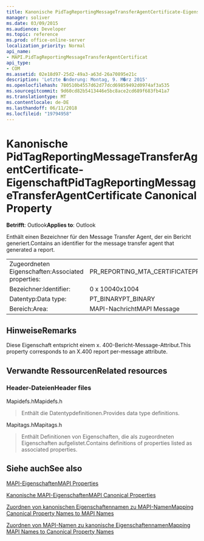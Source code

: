 ```yaml
---
title: Kanonische PidTagReportingMessageTransferAgentCertificate-Eigenschaft
manager: soliver
ms.date: 03/09/2015
ms.audience: Developer
ms.topic: reference
ms.prod: office-online-server
localization_priority: Normal
api_name:
- MAPI.PidTagReportingMessageTransferAgentCertificat
api_type:
- COM
ms.assetid: 02e18d97-25d2-49a3-a63d-26a70895e21c
description: 'Letzte �nderung: Montag, 9. M�rz 2015'
ms.openlocfilehash: 780510b4557d62d77dcd69859492d0974af3a535
ms.sourcegitcommit: 9d60cd82b5413446e5bc8ace2cd689f683fb41a7
ms.translationtype: MT
ms.contentlocale: de-DE
ms.lasthandoff: 06/11/2018
ms.locfileid: "19794958"
---
```

# <a name="pidtagreportingmessagetransferagentcertificate-canonical-property"></a><span data-ttu-id="d9baf-103">Kanonische PidTagReportingMessageTransferAgentCertificate-Eigenschaft</span><span class="sxs-lookup"><span data-stu-id="d9baf-103">PidTagReportingMessageTransferAgentCertificate Canonical Property</span></span>

  
  
<span data-ttu-id="d9baf-104">**Betrifft**: Outlook</span><span class="sxs-lookup"><span data-stu-id="d9baf-104">**Applies to**: Outlook</span></span> 
  
<span data-ttu-id="d9baf-105">Enthält einen Bezeichner für den Message Transfer Agent, der ein Bericht generiert.</span><span class="sxs-lookup"><span data-stu-id="d9baf-105">Contains an identifier for the message transfer agent that generated a report.</span></span>
  
|||
|:-----|:-----|
|<span data-ttu-id="d9baf-106">Zugeordneten Eigenschaften:</span><span class="sxs-lookup"><span data-stu-id="d9baf-106">Associated properties:</span></span>  <br/> |<span data-ttu-id="d9baf-107">PR_REPORTING_MTA_CERTIFICATE</span><span class="sxs-lookup"><span data-stu-id="d9baf-107">PR_REPORTING_MTA_CERTIFICATE</span></span>  <br/> |
|<span data-ttu-id="d9baf-108">Bezeichner:</span><span class="sxs-lookup"><span data-stu-id="d9baf-108">Identifier:</span></span>  <br/> |<span data-ttu-id="d9baf-109">0 x 1004</span><span class="sxs-lookup"><span data-stu-id="d9baf-109">0x1004</span></span>  <br/> |
|<span data-ttu-id="d9baf-110">Datentyp:</span><span class="sxs-lookup"><span data-stu-id="d9baf-110">Data type:</span></span>  <br/> |<span data-ttu-id="d9baf-111">PT_BINARY</span><span class="sxs-lookup"><span data-stu-id="d9baf-111">PT_BINARY</span></span>  <br/> |
|<span data-ttu-id="d9baf-112">Bereich:</span><span class="sxs-lookup"><span data-stu-id="d9baf-112">Area:</span></span>  <br/> |<span data-ttu-id="d9baf-113">MAPI-Nachricht</span><span class="sxs-lookup"><span data-stu-id="d9baf-113">MAPI Message</span></span>  <br/> |
   
## <a name="remarks"></a><span data-ttu-id="d9baf-114">Hinweise</span><span class="sxs-lookup"><span data-stu-id="d9baf-114">Remarks</span></span>

<span data-ttu-id="d9baf-115">Diese Eigenschaft entspricht einem x. 400-Bericht-Message-Attribut.</span><span class="sxs-lookup"><span data-stu-id="d9baf-115">This property corresponds to an X.400 report per-message attribute.</span></span>
  
## <a name="related-resources"></a><span data-ttu-id="d9baf-116">Verwandte Ressourcen</span><span class="sxs-lookup"><span data-stu-id="d9baf-116">Related resources</span></span>

### <a name="header-files"></a><span data-ttu-id="d9baf-117">Header-Dateien</span><span class="sxs-lookup"><span data-stu-id="d9baf-117">Header files</span></span>

<span data-ttu-id="d9baf-118">Mapidefs.h</span><span class="sxs-lookup"><span data-stu-id="d9baf-118">Mapidefs.h</span></span>
  
> <span data-ttu-id="d9baf-119">Enthält die Datentypdefinitionen.</span><span class="sxs-lookup"><span data-stu-id="d9baf-119">Provides data type definitions.</span></span>
    
<span data-ttu-id="d9baf-120">Mapitags.h</span><span class="sxs-lookup"><span data-stu-id="d9baf-120">Mapitags.h</span></span>
  
> <span data-ttu-id="d9baf-121">Enthält Definitionen von Eigenschaften, die als zugeordneten Eigenschaften aufgelistet.</span><span class="sxs-lookup"><span data-stu-id="d9baf-121">Contains definitions of properties listed as associated properties.</span></span>
    
## <a name="see-also"></a><span data-ttu-id="d9baf-122">Siehe auch</span><span class="sxs-lookup"><span data-stu-id="d9baf-122">See also</span></span>



[<span data-ttu-id="d9baf-123">MAPI-Eigenschaften</span><span class="sxs-lookup"><span data-stu-id="d9baf-123">MAPI Properties</span></span>](mapi-properties.md)
  
[<span data-ttu-id="d9baf-124">Kanonische MAPI-Eigenschaften</span><span class="sxs-lookup"><span data-stu-id="d9baf-124">MAPI Canonical Properties</span></span>](mapi-canonical-properties.md)
  
[<span data-ttu-id="d9baf-125">Zuordnen von kanonischen Eigenschaftennamen zu MAPI-Namen</span><span class="sxs-lookup"><span data-stu-id="d9baf-125">Mapping Canonical Property Names to MAPI Names</span></span>](mapping-canonical-property-names-to-mapi-names.md)
  
[<span data-ttu-id="d9baf-126">Zuordnen von MAPI-Namen zu kanonische Eigenschaftennamen</span><span class="sxs-lookup"><span data-stu-id="d9baf-126">Mapping MAPI Names to Canonical Property Names</span></span>](mapping-mapi-names-to-canonical-property-names.md)


